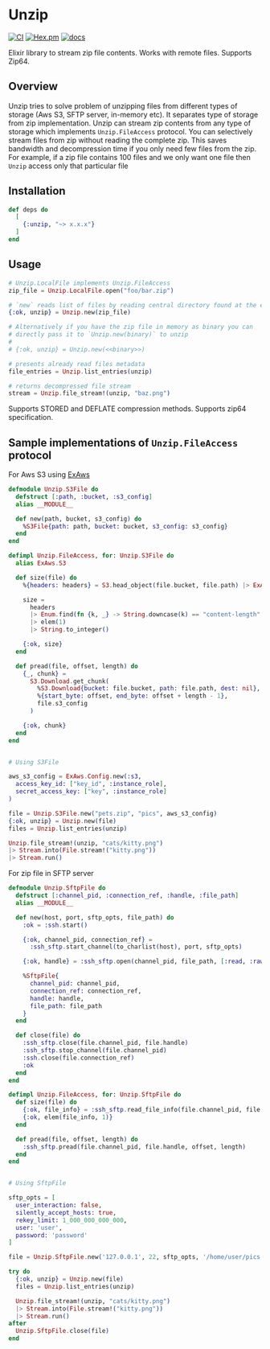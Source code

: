 # Unzip

[![CI](https://github.com/akash-akya/unzip/actions/workflows/ci.yml/badge.svg)](https://github.com/akash-akya/unzip/actions/workflows/ci.yml)
[![Hex.pm](https://img.shields.io/hexpm/v/unzip.svg)](https://hex.pm/packages/unzip)
[![docs](https://img.shields.io/badge/docs-hexpm-blue.svg)](https://hexdocs.pm/unzip/)

Elixir library to stream zip file contents. Works with remote files. Supports Zip64.

## Overview

Unzip tries to solve problem of unzipping files from different types of storage (Aws S3, SFTP server, in-memory etc). It separates type of storage from zip implementation. Unzip can stream zip contents from any type of storage which implements `Unzip.FileAccess` protocol. You can selectively stream files from zip without reading the complete zip. This saves bandwidth and decompression time if you only need few files from the zip. For example, if a zip file contains 100 files and we only want one file then `Unzip` access only that particular file

## Installation

```elixir
def deps do
  [
    {:unzip, "~> x.x.x"}
  ]
end
```

## Usage

```elixir
# Unzip.LocalFile implements Unzip.FileAccess
zip_file = Unzip.LocalFile.open("foo/bar.zip")

# `new` reads list of files by reading central directory found at the end of the zip
{:ok, unzip} = Unzip.new(zip_file)

# Alternatively if you have the zip file in memory as binary you can
# directly pass it to `Unzip.new(binary)` to unzip
#
# {:ok, unzip} = Unzip.new(<<binary>>)

# presents already read files metadata
file_entries = Unzip.list_entries(unzip)

# returns decompressed file stream
stream = Unzip.file_stream!(unzip, "baz.png")
```

Supports STORED and DEFLATE compression methods. Supports zip64 specification.

## Sample implementations of `Unzip.FileAccess` protocol

For Aws S3 using [ExAws](https://hexdocs.pm/ex_aws/ExAws.html)

```elixir
defmodule Unzip.S3File do
  defstruct [:path, :bucket, :s3_config]
  alias __MODULE__

  def new(path, bucket, s3_config) do
    %S3File{path: path, bucket: bucket, s3_config: s3_config}
  end
end

defimpl Unzip.FileAccess, for: Unzip.S3File do
  alias ExAws.S3

  def size(file) do
    %{headers: headers} = S3.head_object(file.bucket, file.path) |> ExAws.request!(file.s3_config)

    size =
      headers
      |> Enum.find(fn {k, _} -> String.downcase(k) == "content-length" end)
      |> elem(1)
      |> String.to_integer()

    {:ok, size}
  end

  def pread(file, offset, length) do
    {_, chunk} =
      S3.Download.get_chunk(
        %S3.Download{bucket: file.bucket, path: file.path, dest: nil},
        %{start_byte: offset, end_byte: offset + length - 1},
        file.s3_config
      )

    {:ok, chunk}
  end
end


# Using S3File

aws_s3_config = ExAws.Config.new(:s3,
  access_key_id: ["key_id", :instance_role],
  secret_access_key: ["key", :instance_role]
)

file = Unzip.S3File.new("pets.zip", "pics", aws_s3_config)
{:ok, unzip} = Unzip.new(file)
files = Unzip.list_entries(unzip)

Unzip.file_stream!(unzip, "cats/kitty.png")
|> Stream.into(File.stream!("kitty.png"))
|> Stream.run()

```

For zip file in SFTP server

```elixir
defmodule Unzip.SftpFile do
  defstruct [:channel_pid, :connection_ref, :handle, :file_path]
  alias __MODULE__

  def new(host, port, sftp_opts, file_path) do
    :ok = :ssh.start()

    {:ok, channel_pid, connection_ref} =
      :ssh_sftp.start_channel(to_charlist(host), port, sftp_opts)

    {:ok, handle} = :ssh_sftp.open(channel_pid, file_path, [:read, :raw, :binary])

    %SftpFile{
      channel_pid: channel_pid,
      connection_ref: connection_ref,
      handle: handle,
      file_path: file_path
    }
  end

  def close(file) do
    :ssh_sftp.close(file.channel_pid, file.handle)
    :ssh_sftp.stop_channel(file.channel_pid)
    :ssh.close(file.connection_ref)
    :ok
  end
end

defimpl Unzip.FileAccess, for: Unzip.SftpFile do
  def size(file) do
    {:ok, file_info} = :ssh_sftp.read_file_info(file.channel_pid, file.file_path)
    {:ok, elem(file_info, 1)}
  end

  def pread(file, offset, length) do
    :ssh_sftp.pread(file.channel_pid, file.handle, offset, length)
  end
end


# Using SftpFile

sftp_opts = [
  user_interaction: false,
  silently_accept_hosts: true,
  rekey_limit: 1_000_000_000_000,
  user: 'user',
  password: 'password'
]

file = Unzip.SftpFile.new('127.0.0.1', 22, sftp_opts, '/home/user/pics.zip')

try do
  {:ok, unzip} = Unzip.new(file)
  files = Unzip.list_entries(unzip)

  Unzip.file_stream!(unzip, "cats/kitty.png")
  |> Stream.into(File.stream!("kitty.png"))
  |> Stream.run()
after
  Unzip.SftpFile.close(file)
end

```
